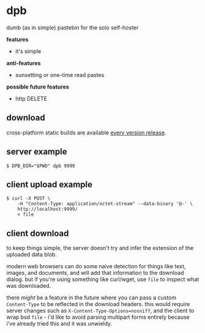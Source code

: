 # dpb

dumb (as in simple) pastebin for the solo self-hoster

**features**

- it's simple


**anti-features**

- sunsetting or one-time read pastes

**possible future features**

- http DELETE


## download

cross-platform static builds are available [every version release](https://github.com/joshuarli/dpb/releases).


## server example

    $ DPB_DIR="$PWD" dpb 9999


## client upload example

    $ curl -X POST \
        -H "Content-Type: application/octet-stream" --data-binary '@-' \
        http://localhost:9999/
        < file


## client download

to keep things simple, the server doesn't try and infer the extension of the uploaded data blob.

modern web browsers can do some naive detection for things like text, images, and documents, and will add that information to the download dialog. but if you're using something like curl/wget, use `file` to inspect what was downloaded.

there _might_ be a feature in the future where you can pass a custom `Content-Type` to be reflected in the download headers. this would require server changes such as `X-Content-Type-Options=nosniff`, and the client to wrap bsd `file` - i'd like to avoid parsing multipart forms entirely because i've already tried this and it was unwieldy.
